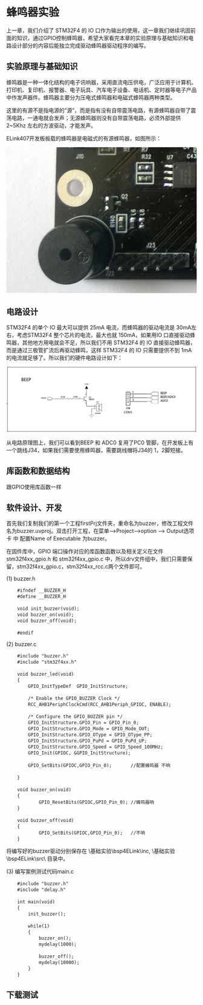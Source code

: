 # 蜂鸣器实验 #

上一章，我们介绍了 STM32F4 的 IO 口作为输出的使用，这一章我们继续巩固前面的知识，通过GPIO控制蜂鸣器，希望大家看完本章的实验原理与基础知识和电路设计部分的内容后能独立完成驱动蜂鸣器驱动程序的编写。

## 实验原理与基础知识 ##

蜂鸣器是一种一体化结构的电子讯响器，采用直流电压供电，广泛应用于计算机、打印机、复印机、报警器、电子玩具、汽车电子设备、电话机、定时器等电子产品中作发声器件。蜂鸣器主要分为压电式蜂鸣器和电磁式蜂鸣器两种类型。

这里的有源不是指电源的“源”，而是指有没有自带震荡电路，有源蜂鸣器自带了震荡电路，一通电就会发声；无源蜂鸣器则没有自带震荡电路，必须外部提供 2~5Khz 左右的方波驱动，才能发声。

ELink407开发板板载的蜂鸣器是电磁式的有源蜂鸣器，如图所示：

![](img/elink407/beep.png) 

## 电路设计 ##

STM32F4 的单个 IO 最大可以提供 25mA 电流，而蜂鸣器的驱动电流是 30mA左右，考虑STM32F4 整个芯片的电流，最大也就 150mA，如果用IO 口直接驱动蜂鸣器，其他地方用电就会不足，所以我们不用 STM32F4 的 IO 直接驱动蜂鸣器，而是通过三极管扩流后再驱动蜂鸣，这样 STM32F4 的 IO 只需要提供不到 1mA 的电流就足够了。所以我们的硬件电路设计如下：

![](img/chapter0/beep_sch.png) 

从电路原理图上，我们可以看到BEEP 和 ADC0 复用了PC0 管脚，在开发板上有一个跳线J34，如果我们需要使用蜂鸣器，需要跳线帽将J34的 1，2脚短接。

## 库函数和数据结构 ##

跟GPIO使用库函数一样

## 软件设计、开发 ##

首先我们复制我们的第一个工程firstPrj文件夹，重命名为buzzer，修改工程文件名为buzzer.uvproj。双击打开工程，在菜单-->Project-->option --> Output选项卡 中 配置Name of Executable 为buzzer。

在固件库中，GPIO 端口操作对应的库函数函数以及相关定义在文件stm32f4xx_gpio.h 和 stm32f4xx_gpio.c 中，所以drv文件组中，我们只需要保留，stm32f4xx_gpio.c，stm32f4xx_rcc.c两个文件即可。

(1) buzzer.h

        #ifndef __BUZZER_H
        #define __BUZZER_H 

        void init_buzzer(void);
        void buzzer_on(void);
        void buzzer_off(void);

        #endif
        
(2) buzzer.c

        #include "buzzer.h"
        #include "stm32f4xx.h"

        void buzzer_led(void)
        {
            GPIO_InitTypeDef  GPIO_InitStructure;

            /* Enable the GPIO_BUZZER Clock */
            RCC_AHB1PeriphClockCmd(RCC_AHB1Periph_GPIOC, ENABLE);

            /* Configure the GPIO_BUZZER pin */
            GPIO_InitStructure.GPIO_Pin = GPIO_Pin_0;
            GPIO_InitStructure.GPIO_Mode = GPIO_Mode_OUT;
            GPIO_InitStructure.GPIO_OType = GPIO_OType_PP;
            GPIO_InitStructure.GPIO_PuPd = GPIO_PuPd_UP;
            GPIO_InitStructure.GPIO_Speed = GPIO_Speed_100MHz;
            GPIO_Init(GPIOC, &GPIO_InitStructure);

            GPIO_SetBits(GPIOC,GPIO_Pin_0);       //配置蜂鸣器 不响

        }

        void buzzer_on(void)
        {
                GPIO_ResetBits(GPIOC,GPIO_Pin_0); //蜂鸣器响 
        }

        void buzzer_off(void)
        {
                GPIO_SetBits(GPIOC,GPIO_Pin_0);   //不响 
        }

将编写好的buzzer驱动分别保存在 \基础实验\bsp4ELink\inc\, \基础实验\bsp4ELink\src\ 目录中。

(3) 编写案例测试代码main.c
 
        #include "buzzer.h"
        #include "delay.h"

        int main(void)
        {
            init_buzzer();

            while(1)
            {
                buzzer_on();
                mydelay(1000);

                buzzer_off();
                mydelay(10000);
            }
        }


## 下载测试 ##

